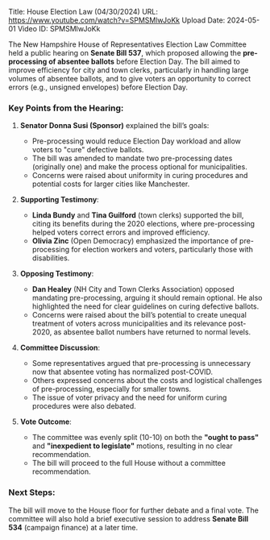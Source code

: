 Title: House Election Law (04/30/2024)
URL: https://www.youtube.com/watch?v=SPMSMlwJoKk
Upload Date: 2024-05-01
Video ID: SPMSMlwJoKk

The New Hampshire House of Representatives Election Law Committee held a public hearing on **Senate Bill 537**, which proposed allowing the **pre-processing of absentee ballots** before Election Day. The bill aimed to improve efficiency for city and town clerks, particularly in handling large volumes of absentee ballots, and to give voters an opportunity to correct errors (e.g., unsigned envelopes) before Election Day. 

### Key Points from the Hearing:
1. **Senator Donna Susi (Sponsor)** explained the bill’s goals:  
   - Pre-processing would reduce Election Day workload and allow voters to "cure" defective ballots.  
   - The bill was amended to mandate two pre-processing dates (originally one) and make the process optional for municipalities.  
   - Concerns were raised about uniformity in curing procedures and potential costs for larger cities like Manchester.

2. **Supporting Testimony**:  
   - **Linda Bundy** and **Tina Guilford** (town clerks) supported the bill, citing its benefits during the 2020 elections, where pre-processing helped voters correct errors and improved efficiency.  
   - **Olivia Zinc** (Open Democracy) emphasized the importance of pre-processing for election workers and voters, particularly those with disabilities.

3. **Opposing Testimony**:  
   - **Dan Healey** (NH City and Town Clerks Association) opposed mandating pre-processing, arguing it should remain optional. He also highlighted the need for clear guidelines on curing defective ballots.  
   - Concerns were raised about the bill’s potential to create unequal treatment of voters across municipalities and its relevance post-2020, as absentee ballot numbers have returned to normal levels.

4. **Committee Discussion**:  
   - Some representatives argued that pre-processing is unnecessary now that absentee voting has normalized post-COVID.  
   - Others expressed concerns about the costs and logistical challenges of pre-processing, especially for smaller towns.  
   - The issue of voter privacy and the need for uniform curing procedures were also debated.

5. **Vote Outcome**:  
   - The committee was evenly split (10-10) on both the **"ought to pass"** and **"inexpedient to legislate"** motions, resulting in no clear recommendation.  
   - The bill will proceed to the full House without a committee recommendation.

### Next Steps:
The bill will move to the House floor for further debate and a final vote. The committee will also hold a brief executive session to address **Senate Bill 534** (campaign finance) at a later time.